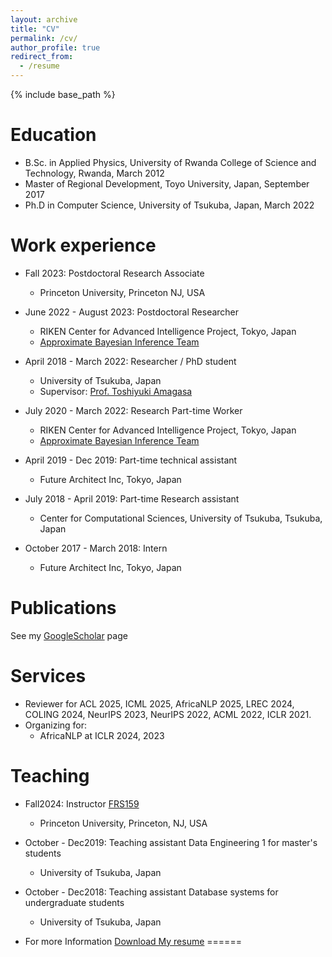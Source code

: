 ```yaml
---
layout: archive
title: "CV"
permalink: /cv/
author_profile: true
redirect_from:
  - /resume
---
```


{% include base_path %}

Education
======
* B.Sc. in Applied Physics, University of Rwanda College of Science and Technology, Rwanda, March 2012
* Master of Regional Development, Toyo University, Japan, September 2017
* Ph.D in Computer Science, University of Tsukuba, Japan, March 2022

Work experience
======
* Fall 2023: Postdoctoral Research Associate 
  * Princeton University, Princeton NJ, USA

* June 2022 - August 2023: Postdoctoral Researcher
  * RIKEN Center for Advanced Intelligence Project, Tokyo, Japan
  * [Approximate Bayesian Inference Team](https://team-approx-bayes.github.io/)

* April 2018 - March 2022: Researcher / PhD student
  * University of Tsukuba, Japan
  * Supervisor: [Prof. Toshiyuki Amagasa](https://scholar.google.co.jp/citations?user=L4hdfUUAAAAJ&hl=en)

* July 2020 - March 2022: Research Part-time Worker
  * RIKEN Center for Advanced Intelligence Project, Tokyo, Japan
  * [Approximate Bayesian Inference Team](https://team-approx-bayes.github.io/)

* April 2019 - Dec 2019: Part-time technical assistant
  * Future Architect Inc, Tokyo, Japan

* July 2018 - April 2019: Part-time Research assistant
  * Center for Computational Sciences, University of Tsukuba, Tsukuba, Japan

* October 2017 - March 2018: Intern
  * Future Architect Inc, Tokyo, Japan


Publications
======
See my [GoogleScholar](https://scholar.google.co.jp/citations?user=emV9Mr0AAAAJ&hl=en) page
  
Services
======
* Reviewer for ACL 2025, ICML 2025, AfricaNLP 2025, LREC 2024, COLING 2024, NeurIPS 2023, NeurIPS 2022, ACML 2022, ICLR 2021.
* Organizing for:
  * AfricaNLP at ICLR 2024, 2023

Teaching
======
* Fall2024: Instructor [FRS159](https://registrar.princeton.edu/course-offerings/course-details?term=1252&courseid=017419)
  * Princeton University, Princeton, NJ, USA

* October - Dec2019: Teaching assistant Data Engineering 1 for master's students
  * University of Tsukuba, Japan
  
* October - Dec2018: Teaching assistant Database systems for undergraduate students
  * University of Tsukuba, Japan
  
* For more Information [Download My resume](/assets/pdf/Updated_resume-1.pdf)
======

